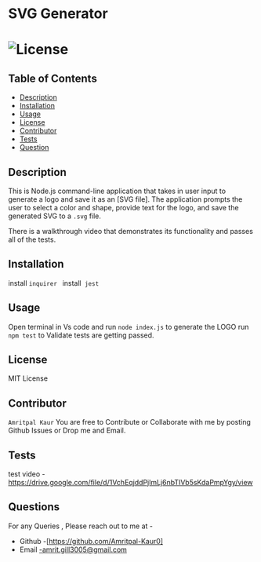 #  SVG  Generator
# ![License](https://img.shields.io/badge/license-MIT-blue)


## Table of Contents
* [Description](#description)
* [Installation](#installation)
* [Usage](#usage)
* [License](#license)
* [Contributor](#contributor)
* [Tests](#tests)
* [Question](#questions)
## Description

This is  Node.js command-line application that takes in user input to generate a logo and save it as an [SVG file]. The application prompts the user to select a color and shape, provide text for the logo, and save the generated SVG to a `.svg` file.

There is a walkthrough video that demonstrates its functionality and passes all of the tests. 

## Installation
install `inquirer `
install` jest`

## Usage
Open terminal in Vs code and run `node index.js` to generate the LOGO 
run `npm test` to Validate tests are getting passed.

## License
 MIT License

## Contributor
`Amritpal Kaur`
You are free to Contribute or Collaborate with me by posting Github Issues or Drop me and Email.

## Tests
test video -https://drive.google.com/file/d/1VchEqjddPjlmLj6nbTIVb5sKdaPmpYgy/view

## Questions
For any Queries , Please reach out to me at -
 * Github -[https://github.com/Amritpal-Kaur0]
 * Email -amrit.gill3005@gmail.com

